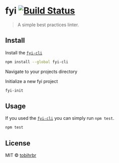 # fyi [![Build Status](https://travis-ci.org/tobihrbr/fyi.svg?branch=master)](https://travis-ci.org/tobihrbr/fyi)

> A simple best practices linter.


## Install
Install the [`fyi-cli`](https://github.com/tobihrbr/fyi-cli)
```bash
npm install --global fyi-cli
```

Navigate to your projects directory

Initialize a new fyi project
```bash
fyi-init
```

## Usage
If you used the [`fyi-cli`](https://github.com/tobihrbr/fyi-cli) you can simply run `npm test`.

```bash
npm test
```

## License

MIT © [tobihrbr](https://tobihrbr.com)
